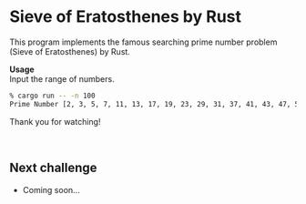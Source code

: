 # Sieve of Eratosthenes by Rust

This program implements the famous searching prime number problem (Sieve of Eratosthenes) by Rust.

**Usage**  
Input the range of numbers.

```bash
% cargo run -- -n 100
Prime Number [2, 3, 5, 7, 11, 13, 17, 19, 23, 29, 31, 37, 41, 43, 47, 53, 59, 61, 67, 71, 73, 79, 83, 89, 97]
```

Thank you for watching!  

<br>

## Next challenge
- Coming soon...
